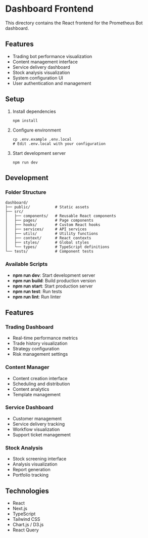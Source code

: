 # Dashboard Frontend

This directory contains the React frontend for the Prometheus Bot dashboard.

## Features

- Trading bot performance visualization
- Content management interface
- Service delivery dashboard
- Stock analysis visualization
- System configuration UI
- User authentication and management

## Setup

1. Install dependencies
   ```
   npm install
   ```

2. Configure environment
   ```
   cp .env.example .env.local
   # Edit .env.local with your configuration
   ```

3. Start development server
   ```
   npm run dev
   ```

## Development

### Folder Structure
```
dashboard/
├── public/           # Static assets
├── src/
│   ├── components/   # Reusable React components
│   ├── pages/        # Page components
│   ├── hooks/        # Custom React hooks
│   ├── services/     # API services
│   ├── utils/        # Utility functions
│   ├── context/      # React contexts
│   ├── styles/       # Global styles
│   └── types/        # TypeScript definitions
└── tests/            # Component tests
```

### Available Scripts

- **npm run dev**: Start development server
- **npm run build**: Build production version
- **npm run start**: Start production server
- **npm run test**: Run tests
- **npm run lint**: Run linter

## Features

### Trading Dashboard
- Real-time performance metrics
- Trade history visualization
- Strategy configuration
- Risk management settings

### Content Manager
- Content creation interface
- Scheduling and distribution
- Content analytics
- Template management

### Service Dashboard
- Customer management
- Service delivery tracking
- Workflow visualization
- Support ticket management

### Stock Analysis
- Stock screening interface
- Analysis visualization
- Report generation
- Portfolio tracking

## Technologies

- React
- Next.js
- TypeScript
- Tailwind CSS
- Chart.js / D3.js
- React Query 